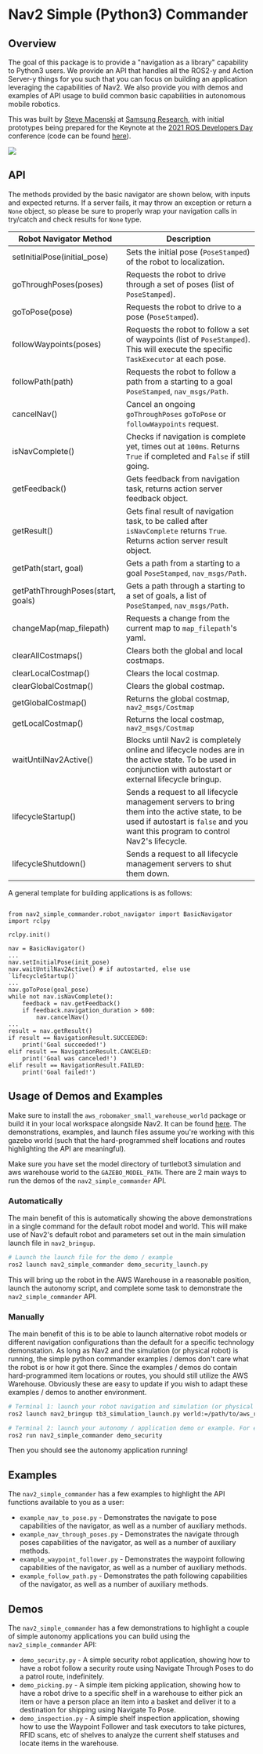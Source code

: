 # Nav2 Simple (Python3) Commander

## Overview

The goal of this package is to provide a "navigation as a library" capability to Python3 users. We provide an API that handles all the ROS2-y and Action Server-y things for you such that you can focus on building an application leveraging the capabilities of Nav2. We also provide you with demos and examples of API usage to build common basic capabilities in autonomous mobile robotics.

This was built by [Steve Macenski](https://www.linkedin.com/in/steve-macenski-41a985101/) at [Samsung Research](https://www.sra.samsung.com/), with initial prototypes being prepared for the Keynote at the [2021 ROS Developers Day](https://www.theconstructsim.com/ros-developers-day-2021/) conference (code can be found [here](https://github.com/SteveMacenski/nav2_rosdevday_2021)).

![](media/readme.gif)

## API

The methods provided by the basic navigator are shown below, with inputs and expected returns. If a server fails, it may throw an exception or return a `None` object, so please be sure to properly wrap your navigation calls in try/catch and check results for `None` type.

| Robot Navigator Method            | Description                                                                |
| --------------------------------- | -------------------------------------------------------------------------- |
| setInitialPose(initial_pose)      | Sets the initial pose (`PoseStamped`) of the robot to localization.        |
| goThroughPoses(poses)             | Requests the robot to drive through a set of poses (list of `PoseStamped`).|
| goToPose(pose)                    | Requests the robot to drive to a pose (`PoseStamped`).                     |
| followWaypoints(poses)            | Requests the robot to follow a set of waypoints (list of `PoseStamped`). This will execute the specific `TaskExecutor` at each pose.   |
| followPath(path)                  | Requests the robot to follow a path from a starting to a goal `PoseStamped`, `nav_msgs/Path`.     |
| cancelNav()                       | Cancel an ongoing `goThroughPoses` `goToPose` or `followWaypoints` request.|
| isNavComplete()                   | Checks if navigation is complete yet, times out at `100ms`.  Returns `True` if completed and `False` if still going.                  |
| getFeedback()                     | Gets feedback from navigation task, returns action server feedback object. |
| getResult()				        | Gets final result of navigation task, to be called after `isNavComplete` returns `True`. Returns action server result object. |
| getPath(start, goal)              | Gets a path from a starting to a goal `PoseStamped`, `nav_msgs/Path`.      |
| getPathThroughPoses(start, goals) | Gets a path through a starting to a set of goals, a list of `PoseStamped`, `nav_msgs/Path`. |
| changeMap(map_filepath)           | Requests a change from the current map to `map_filepath`'s yaml.           |
| clearAllCostmaps()                | Clears both the global and local costmaps.                                 |
| clearLocalCostmap()               | Clears the local costmap.                                                  |
| clearGlobalCostmap()              | Clears the global costmap.                                                 |
| getGlobalCostmap()                | Returns the global costmap, `nav2_msgs/Costmap`                            |
| getLocalCostmap()                 | Returns the local costmap, `nav2_msgs/Costmap`                             |
| waitUntilNav2Active()             | Blocks until Nav2 is completely online and lifecycle nodes are in the active state. To be used in conjunction with autostart or external lifecycle bringup.  |
| lifecycleStartup()                | Sends a request to all lifecycle management servers to bring them into the active state, to be used if autostart is `false` and you want this program to control Nav2's lifecycle. |
| lifecycleShutdown()               | Sends a request to all lifecycle management servers to shut them down.     |

A general template for building applications is as follows:

``` python3

from nav2_simple_commander.robot_navigator import BasicNavigator
import rclpy

rclpy.init()

nav = BasicNavigator()
...
nav.setInitialPose(init_pose)
nav.waitUntilNav2Active() # if autostarted, else use `lifecycleStartup()`
...
nav.goToPose(goal_pose)
while not nav.isNavComplete():
	feedback = nav.getFeedback()
	if feedback.navigation_duration > 600:
		nav.cancelNav()
...
result = nav.getResult()
if result == NavigationResult.SUCCEEDED:
    print('Goal succeeded!')
elif result == NavigationResult.CANCELED:
    print('Goal was canceled!')
elif result == NavigationResult.FAILED:
    print('Goal failed!')
```

## Usage of Demos and Examples

Make sure to install the `aws_robomaker_small_warehouse_world` package or build it in your local workspace alongside Nav2. It can be found [here](https://github.com/aws-robotics/aws-robomaker-small-warehouse-world). The demonstrations, examples, and launch files assume you're working with this gazebo world (such that the hard-programmed shelf locations and routes highlighting the API are meaningful).

Make sure you have set the model directory of turtlebot3 simulation and aws warehouse world to the `GAZEBO_MODEL_PATH`. There are 2 main ways to run the demos of the `nav2_simple_commander` API.

### Automatically

The main benefit of this is automatically showing the above demonstrations in a single command for the default robot model and world. This will make use of Nav2's default robot and parameters set out in the main simulation launch file in `nav2_bringup`.

``` bash
# Launch the launch file for the demo / example
ros2 launch nav2_simple_commander demo_security_launch.py
```

This will bring up the robot in the AWS Warehouse in a reasonable position, launch the autonomy script, and complete some task to demonstrate the `nav2_simple_commander` API.

### Manually

The main benefit of this is to be able to launch alternative robot models or different navigation configurations than the default for a specific technology demonstation. As long as Nav2 and the simulation (or physical robot) is running, the simple python commander examples / demos don't care what the robot is or how it got there. Since the examples / demos do contain hard-programmed item locations or routes, you should still utilize the AWS Warehouse. Obviously these are easy to update if you wish to adapt these examples / demos to another environment.

``` bash
# Terminal 1: launch your robot navigation and simulation (or physical robot). For example
ros2 launch nav2_bringup tb3_simulation_launch.py world:=/path/to/aws_robomaker_small_warehouse_world/.world map:=/path/to/aws_robomaker_small_warehouse_world/.yaml

# Terminal 2: launch your autonomy / application demo or example. For example
ros2 run nav2_simple_commander demo_security
```

Then you should see the autonomy application running!

## Examples

The `nav2_simple_commander` has a few examples to highlight the API functions available to you as a user:

- `example_nav_to_pose.py` - Demonstrates the navigate to pose capabilities of the navigator, as well as a number of auxiliary methods.
- `example_nav_through_poses.py` - Demonstrates the navigate through poses capabilities of the navigator, as well as a number of auxiliary methods.
- `example_waypoint_follower.py` - Demonstrates the waypoint following capabilities of the navigator, as well as a number of auxiliary methods.
- `example_follow_path.py` - Demonstrates the path following capabilities of the navigator, as well as a number of auxiliary methods.
## Demos

The `nav2_simple_commander` has a few demonstrations to highlight a couple of simple autonomy applications you can build using the `nav2_simple_commander` API:

- `demo_security.py` - A simple security robot application, showing how to have a robot follow a security route using Navigate Through Poses to do a patrol route, indefinitely. 
- `demo_picking.py` - A simple item picking application, showing how to have a robot drive to a specific shelf in a warehouse to either pick an item or have a person place an item into a basket and deliver it to a destination for shipping using Navigate To Pose.
- `demo_inspection.py` - A simple shelf inspection application, showing how to use the Waypoint Follower and task executors to take pictures, RFID scans, etc of shelves to analyze the current shelf statuses and locate items in the warehouse.
